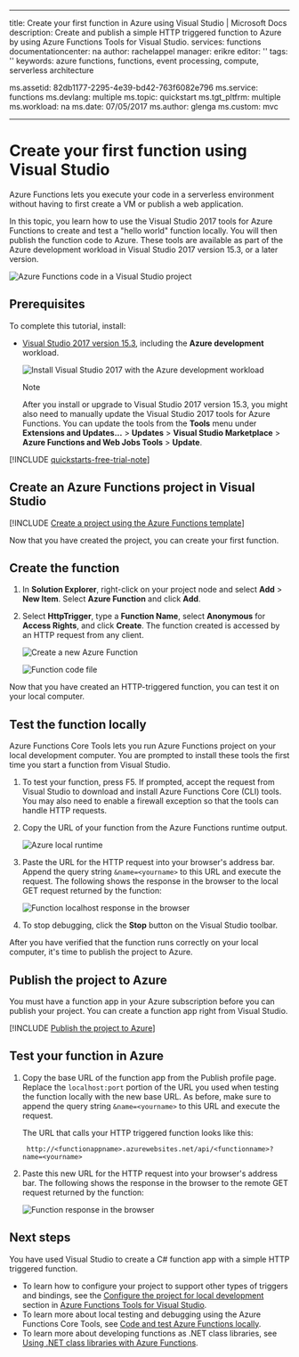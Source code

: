 
---
title: Create your first function in Azure using Visual Studio | Microsoft Docs
description: Create and publish a simple HTTP triggered function to Azure by using Azure Functions Tools for Visual Studio. 
services: functions
documentationcenter: na
author: rachelappel
manager: erikre
editor: ''
tags: ''
keywords: azure functions, functions, event processing, compute, serverless architecture

ms.assetid: 82db1177-2295-4e39-bd42-763f6082e796
ms.service: functions
ms.devlang: multiple
ms.topic: quickstart
ms.tgt_pltfrm: multiple
ms.workload: na
ms.date: 07/05/2017
ms.author: glenga
ms.custom: mvc

---
# Create your first function using Visual Studio

Azure Functions lets you execute your code in a serverless environment without having to first create a VM or publish a web application.

In this topic, you learn how to use the Visual Studio 2017 tools for Azure Functions to create and test a "hello world" function locally. You will then publish the function code to Azure. These tools are available as part of the Azure development workload in Visual Studio 2017 version 15.3, or a later version.

![Azure Functions code in a Visual Studio project](./media/functions-create-your-first-function-visual-studio/functions-vstools-intro.png)

## Prerequisites

To complete this tutorial, install:

* [Visual Studio 2017 version 15.3](https://www.visualstudio.com/vs/preview/), including the **Azure development** workload.

    ![Install Visual Studio 2017 with the Azure development workload](./media/functions-create-your-first-function-visual-studio/functions-vs-workloads.png)
    
    >[!NOTE]  
    After you install or upgrade to Visual Studio 2017 version 15.3, you might also need to manually update the Visual Studio 2017 tools for Azure Functions. You can update the tools from the **Tools** menu under **Extensions and Updates...** > **Updates** > **Visual Studio Marketplace** > **Azure Functions and Web Jobs Tools** > **Update**. 

[!INCLUDE [quickstarts-free-trial-note](../../includes/quickstarts-free-trial-note.md)] 

## Create an Azure Functions project in Visual Studio

[!INCLUDE [Create a project using the Azure Functions template](../../includes/functions-vstools-create.md)]

Now that you have created the project, you can create your first function.

## Create the function

1. In **Solution Explorer**, right-click on your project node and select **Add** > **New Item**. Select **Azure Function** and click **Add**.

2. Select **HttpTrigger**, type a **Function Name**, select **Anonymous** for **Access Rights**, and click **Create**. The function created is accessed by an HTTP request from any client. 

    ![Create a new Azure Function](./media/functions-create-your-first-function-visual-studio/functions-vstools-add-new-function-2.png)


    ![Function code file](./media/functions-create-your-first-function-visual-studio/functions-code-page.png)

Now that you have created an HTTP-triggered function, you can test it on your local computer.

## Test the function locally

Azure Functions Core Tools lets you run Azure Functions project on your local development computer. You are prompted to install these tools the first time you start a function from Visual Studio.  

1. To test your function, press F5. If prompted, accept the request from Visual Studio to download and install Azure Functions Core (CLI) tools.  You may also need to enable a firewall exception so that the tools can handle HTTP requests.

2. Copy the URL of your function from the Azure Functions runtime output.  

    ![Azure local runtime](./media/functions-create-your-first-function-visual-studio/functions-vstools-f5.png)

3. Paste the URL for the HTTP request into your browser's address bar. Append the query string `&name=<yourname>` to this URL and execute the request. The following shows the response in the browser to the local GET request returned by the function: 

    ![Function localhost response in the browser](./media/functions-create-your-first-function-visual-studio/functions-test-local-browser.png)

4. To stop debugging, click the **Stop** button on the Visual Studio toolbar.

After you have verified that the function runs correctly on your local computer, it's time to publish the project to Azure.

## Publish the project to Azure

You must have a function app in your Azure subscription before you can publish your project. You can create a function app right from Visual Studio.

[!INCLUDE [Publish the project to Azure](../../includes/functions-vstools-publish.md)]

## Test your function in Azure

1. Copy the base URL of the function app from the Publish profile page. Replace the `localhost:port` portion of the URL you used when testing the function locally with the new base URL. As before, make sure to append the query string `&name=<yourname>` to this URL and execute the request.

    The URL that calls your HTTP triggered function looks like this:

        http://<functionappname>.azurewebsites.net/api/<functionname>?name=<yourname> 

2. Paste this new URL for the HTTP request into your browser's address bar. The following shows the response in the browser to the remote GET request returned by the function: 

    ![Function response in the browser](./media/functions-create-your-first-function-visual-studio/functions-test-remote-browser.png)
 
## Next steps

You have used Visual Studio to create a C# function app with a simple HTTP triggered function. 

+ To learn how to configure your project to support other types of triggers and bindings, see the [Configure the project for local development](functions-develop-vs.md#configure-the-project-for-local-development) section in [Azure Functions Tools for Visual Studio](functions-develop-vs.md).
+ To learn more about local testing and debugging using the Azure Functions Core Tools, see [Code and test Azure Functions locally](functions-run-local.md). 
+ To learn more about developing functions as .NET class libraries, see [Using .NET class libraries with Azure Functions](functions-dotnet-class-library.md). 

